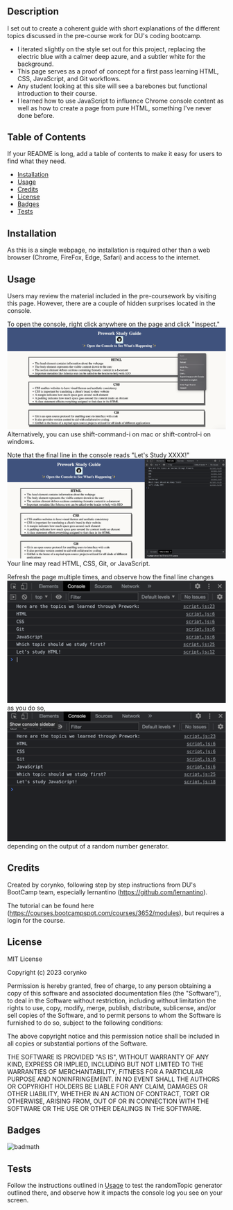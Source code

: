 # <DU Prework Study Guide Webpage>

## Description

I set out to create a coherent guide with short explanations of the different topics discussed in the pre-course work for DU's coding bootcamp.
 - I iterated slightly on the style set out for this project, replacing the electric blue with a calmer deep azure, and a subtler white for the background.
 - This page serves as a proof of concept for a first pass learning HTML, CSS, JavaScript, and Git workflows.
 - Any student looking at this site will see a barebones but functional introduction to their course.
 - I learned how to use JavaScript to influence Chrome console content as well as how to create a page from pure HTML, something I've never done before.

## Table of Contents

If your README is long, add a table of contents to make it easy for users to find what they need.

- [Installation](#installation)
- [Usage](#usage)
- [Credits](#credits)
- [License](#license)
- [Badges](#badges)
- [Tests](#tests)

## Installation

As this is a single webpage, no installation is required other than a web browser (Chrome, FireFox, Edge, Safari) and access to the internet.

## Usage

Users may review the material included in the pre-coursework by visiting this page. However, there are a couple of hidden surprises located in the console.

To open the console, right click anywhere on the page and click "inspect."![click "inspect."](assets/images/scrnsht_4.png) Alternatively, you can use shift-command-i on mac or shift-control-i on windows. 

Note that the final line in the console reads "Let's Study XXXX!"!["Let's Study XXXX!"](assets/images/scrnsht_1.png) Your line may read HTML, CSS, Git, or JavaScript.

Refresh the page multiple times, and observe how the final line changes![changes](assets/images/scrnsht_2.png) as you do so,![do so](assets/images/scrnsht_3.png) depending on the output of a random number generator.

## Credits

Created by corynko, following step by step instructions from DU's BootCamp team, especially lernantino (https://github.com/lernantino). 

The tutorial can be found here (https://courses.bootcampspot.com/courses/3652/modules), but requires a login for the course. 

## License

MIT License

Copyright (c) 2023 corynko

Permission is hereby granted, free of charge, to any person obtaining a copy
of this software and associated documentation files (the "Software"), to deal
in the Software without restriction, including without limitation the rights
to use, copy, modify, merge, publish, distribute, sublicense, and/or sell
copies of the Software, and to permit persons to whom the Software is
furnished to do so, subject to the following conditions:

The above copyright notice and this permission notice shall be included in all
copies or substantial portions of the Software.

THE SOFTWARE IS PROVIDED "AS IS", WITHOUT WARRANTY OF ANY KIND, EXPRESS OR
IMPLIED, INCLUDING BUT NOT LIMITED TO THE WARRANTIES OF MERCHANTABILITY,
FITNESS FOR A PARTICULAR PURPOSE AND NONINFRINGEMENT. IN NO EVENT SHALL THE
AUTHORS OR COPYRIGHT HOLDERS BE LIABLE FOR ANY CLAIM, DAMAGES OR OTHER
LIABILITY, WHETHER IN AN ACTION OF CONTRACT, TORT OR OTHERWISE, ARISING FROM,
OUT OF OR IN CONNECTION WITH THE SOFTWARE OR THE USE OR OTHER DEALINGS IN THE
SOFTWARE.

## Badges

![badmath](https://img.shields.io/github/languages/top/nielsenjared/badmath)

## Tests

Follow the instructions outlined in [Usage](#usage) to test the randomTopic generator outlined there, and observe how it impacts the console log you see on your screen.

